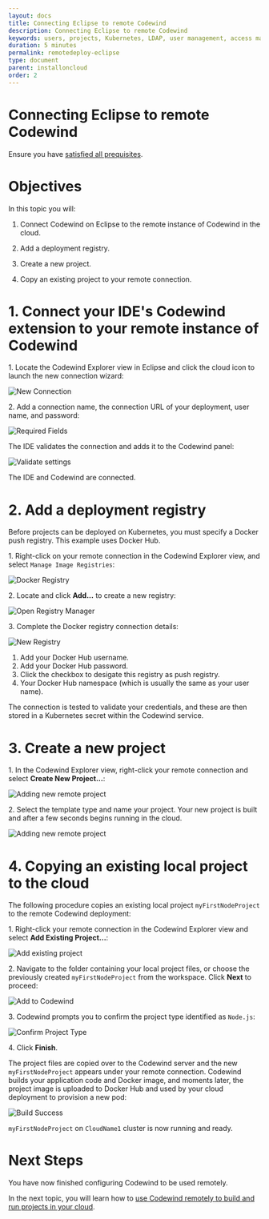 ```yaml
---
layout: docs
title: Connecting Eclipse to remote Codewind
description: Connecting Eclipse to remote Codewind
keywords: users, projects, Kubernetes, LDAP, user management, access management, login, deployment, pod, security, securing cloud connection, remote deployment of Codewind
duration: 5 minutes
permalink: remotedeploy-eclipse
type: document
parent: installoncloud
order: 2
---
```


# Connecting Eclipse to remote Codewind

Ensure you have [satisfied all prequisites](./remote-codewind-overview.html). 

# Objectives

In this topic you will:

1. Connect Codewind on Eclipse to the remote instance of Codewind in the cloud.


2. Add a deployment registry.

3. Create a new project.

4. Copy an existing project to your remote connection.

# 1. Connect your IDE's Codewind extension to your remote instance of Codewind

1\. Locate the Codewind Explorer view in Eclipse and click the cloud icon to launch the new connection wizard:

![New Connection](./images/remoteeclipse/newConnection.png)

2\. Add a connection name, the connection URL of your deployment, user name, and password:

![Required Fields](./images/remoteeclipse/connectionCreds.png)

The IDE validates the connection and adds it to the Codewind panel:

![Validate settings](./images/remoteeclipse/connectionAdded.png)

The IDE and Codewind are connected.

# 2. Add a deployment registry

Before projects can be deployed on Kubernetes, you must specify a Docker push registry. This example uses Docker Hub. 

1\. Right-click on your remote connection in the Codewind Explorer view, and select `Manage Image Registries`:

![Docker Registry](./images/remoteeclipse/connectionSettings.png)


2\. Locate and click **Add...** to create a new registry:

![Open Registry Manager](./images/remoteeclipse/registryManager.png)

3\. Complete the Docker registry connection details:

![New Registry](./images/remoteeclipse/newReg1.png)

1. Add your Docker Hub username.
2. Add your Docker Hub password.
3. Click the checkbox to desigate this registry as push registry.
4. Your Docker Hub namespace (which is usually the same as your user name).

The connection is tested to validate your credentials, and these are then stored in a Kubernetes secret within the Codewind service.

# 3. Create a new project

1\. In the Codewind Explorer view, right-click your remote connection and select **Create New Project...**:

![Adding new remote project](./images/remoteeclipse/newProject.png)

2\. Select the template type and name your project. Your new project is built and after a few seconds begins running in the cloud.

![Adding new remote project](./images/remoteeclipse/runningProject.png)

# 4. Copying an existing local project to the cloud

The following procedure copies an existing local project `myFirstNodeProject` to the remote Codewind deployment:

1\. Right-click your remote connection in the Codewind Explorer view and select **Add Existing Project...**:

![Add existing project](./images/remoteeclipse/addExistingProject.png)

2\. Navigate to the folder containing your local project files, or choose the previously created `myFirstNodeProject` from the workspace. Click **Next** to proceed:

![Add to Codewind](./images/remoteeclipse/existingProject.png)

3\. Codewind prompts you to confirm the project type identified as `Node.js`:

![Confirm Project Type](./images/remoteeclipse/confirmProjectType.png)

4\. Click **Finish**.

The project files are copied over to the Codewind server and the new `myFirstNodeProject` appears under your remote connection. Codewind builds your application code and Docker image, and moments later, the project image is uploaded to Docker Hub and used by your cloud deployment to provision a new pod:

![Build Success](./images/remoteeclipse/buildSuccess.png)

`myFirstNodeProject` on `CloudName1` cluster is now running and ready.

# Next Steps

You have now finished configuring Codewind to be used remotely. 

In the next topic, you will learn how to [use Codewind remotely to build and run projects in your cloud](./remotedeploy-projects.html).
